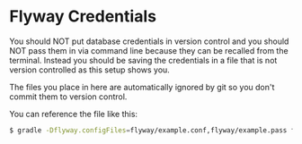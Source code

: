 # Flyway Credentials

You should NOT put database credentials in version control and you should NOT pass them in via command line because they can be recalled from the terminal. Instead you should be saving the credentials in a file that is not version controlled as this setup shows you.

The files you place in here are automatically ignored by git so you don't commit them to version control.

You can reference the file like this:

```bash
$ gradle -Dflyway.configFiles=flyway/example.conf,flyway/example.pass flywayInfo
```